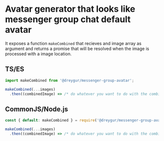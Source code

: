 # Avatar generator that looks like messenger group chat default avatar

It exposes a function `makeCombined` that recieves and image array as argument and returns a promise that will be resolved when the image is processed with a image location.

## TS/ES

```typescript
import makeCombined from '@dreygur/messenger-group-avatar';

makeCombined(...images)
  .then((combinedImage) => /* do whatever you want to do with the combined image */ );
```

## CommonJS/Node.js

```js
const { default: makeCombined } = require('@dreygur/messenger-group-avatar');

makeCombined(...images)
  .then((combinedImage) => /* do whatever you want to do with the combined image */ );
```
